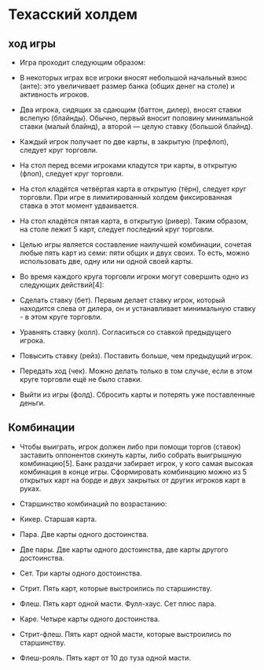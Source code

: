 # Техасский холдем
## ход игры

- Игра проходит следующим образом:

- В некоторых играх все игроки вносят небольшой начальный взнос (анте): это увеличивает размер банка (общих денег на столе) и активность игроков.
- Два игрока, сидящих за сдающим (баттон, дилер), вносят ставки вслепую (блайнды). Обычно, первый вносит половину минимальной ставки (малый блайнд), а второй — целую ставку (большой блайнд).
- Каждый игрок получает по две карты, в закрытую (префлоп), следует круг торговли.
- На стол перед всеми игроками кладутся три карты, в открытую (флоп), следует круг торговли.
- На стол кладётся четвёртая карта в открытую (тёрн), следует круг торговли. При игре в лимитированный холдем фиксированная ставка в этот момент удваивается.
- На стол кладётся пятая карта, в открытую (ривер). Таким образом, на столе лежит 5 карт, следует последний круг торговли.
- Целью игры является составление наилучшей комбинации, сочетая любые пять карт из семи: пяти общих и двух своих. То есть, можно использовать две, одну или ни одной своей карты.
- Во время каждого круга торговли игроки могут совершить одно из следующих действий[4]:

- Сделать ставку (бет). Первым делает ставку игрок, который находится слева от дилера, он и устанавливает минимальную ставку - в этом круге торговли.
- Уравнять ставку (колл). Согласиться со ставкой предыдущего игрока.
- Повысить ставку (рейз). Поставить больше, чем предыдущий игрок.
- Передать ход (чек). Можно делать только в том случае, если в этом круге торговли ещё не было ставки.
- Выйти из игры (фолд). Сбросить карты и потерять уже поставленные деньги.
## Комбинации
- Чтобы выиграть, игрок должен либо при помощи торгов (ставок) заставить оппонентов скинуть карты, либо собрать выигрышную комбинацию[5]. Банк раздачи забирает игрок, у кого самая высокая комбинация в конце игры. Сформировать комбинацию можно из 5 открытых карт на борде и двух закрытых от других игроков карт в руках.

- Старшинство комбинаций по возрастанию:

- Кикер. Старшая карта.
- Пара. Две карты одного достоинства.
- Две пары. Две карты одного достоинства, две карты другого достоинства.
- Сет. Три карты одного достоинства.
- Стрит. Пять карт, которые выстроились по старшинству.
- Флеш. Пять карт одной масти.
Фулл-хаус. Сет плюс пара.
- Каре. Четыре карты одного достоинства.
- Стрит-флеш. Пять карт одной масти, которые выстроились по старшинству.
- Флеш-рояль. Пять карт от 10 до туза одной масти.

